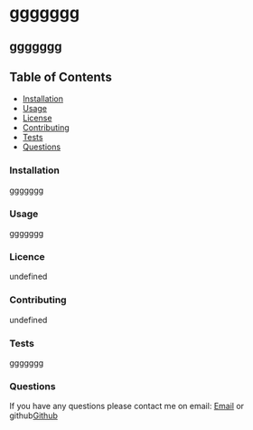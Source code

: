 
  # ggggggg
  
  ## ggggggg
  
  ## Table of Contents
  
- [Installation](#installation)
- [Usage](#usage)
- [License](#licence)
- [Contributing](#contributing)
- [Tests](#tests)
- [Questions](#questions)

### Installation

ggggggg

### Usage

ggggggg

### Licence

undefined

### Contributing

undefined

### Tests

ggggggg

### Questions

If you have any questions please contact me on email: [Email](ggggggg) or github[Github](undefined)

